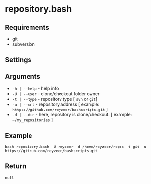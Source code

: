 # repository.bash

## Requirements

- git
- subversion

## Settings


## Arguments

- `-h | --help` - help info
- `-U | --user` - clone/checkout folder owner
- `-t | --type` - repository type [ `svn` or `git`]
- `-u | --url` - repository address [ example: `https://github.com/reyzeer/bashscripts.git` ]
- `-d | --dir` - here, repository is clone/checkout. [ example: `~/my_repositories` ]

## Example

`bash repository.bash -U reyzeer -d /home/reyzeer/repos -t git -u https://github.com/reyzeer/bashscripts.git`

## Return

`null`
